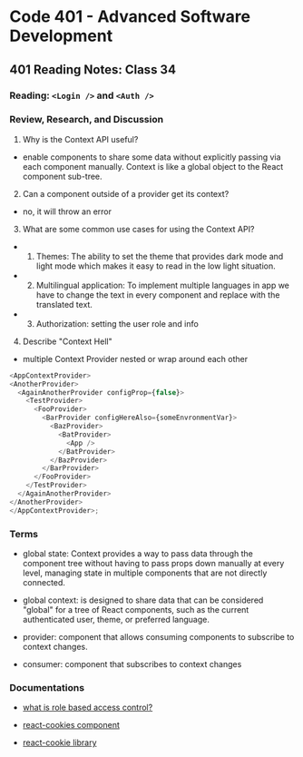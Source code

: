# Code 401 - Advanced Software Development

## 401 Reading Notes: Class 34

### Reading: `<Login />` and `<Auth />`

### Review, Research, and Discussion

1. Why is the Context API useful?
  - enable components to share some data without explicitly passing via each component manually. Context is like a global object to the React component sub-tree.

2. Can a component outside of a provider get its context?
  - no, it will throw an error

3. What are some common use cases for using the Context API?
  - 1. Themes: The ability to set the theme that provides dark mode and light mode which makes it easy to read in the low light situation.

  - 2. Multilingual application: To implement multiple languages in app we have to change the text in every component and replace with the translated text. 
  
  - 3. Authorization: setting the user role and info

4. Describe "Context Hell"
  - multiple Context Provider nested or wrap around each other
  ```javascript
  <AppContextProvider>
  <AnotherProvider>
    <AgainAnotherProvider configProp={false}>
      <TestProvider>
        <FooProvider>
          <BarProvider configHereAlso={someEnvronmentVar}>
            <BazProvider>
              <BatProvider>
                <App />
              </BatProvider>
            </BazProvider>
          </BarProvider>
        </FooProvider>
      </TestProvider>
    </AgainAnotherProvider>
  </AnotherProvider>
</AppContextProvider>;
```

### Terms

- global state: Context provides a way to pass data through the component tree without having to pass props down manually at every level, managing state in multiple components that are not directly connected.

- global context: is designed to share data that can be considered "global" for a tree of React components, such as the current authenticated user, theme, or preferred language. 

- provider: component that allows consuming components to subscribe to context changes.

- consumer: component that subscribes to context changes

### Documentations

- [what is role based access control?](https://digitalguardian.com/blog/what-role-based-access-control-rbac-examples-benefits-and-more)

- [react-cookies component](https://www.npmjs.com/package/react-cookies)

- [react-cookie library](https://www.npmjs.com/package/react-cookie)
